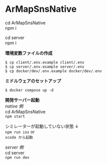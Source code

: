 # ArMapSnsNative

cd ArMapSnsNative  
npm i

cd server  
npm i

**環境変数ファイルの作成**

```
$ cp client/.env.example client/.env
$ cp server/.env.example server/.env
$ cp docker/dev/.env.example docker/dev/.env
```

**ミドルウェアのセットアップ**

```
$ docker compose up -d
```

**開発サーバー起動**  
_native 側_  
cd ArMapSnsNative  
`npm start`

シミレーターが起動していない状態 ↓  
`npm run ios`
or  
`xcode から起動`

_server 側_  
cd server  
`npm run dev`
